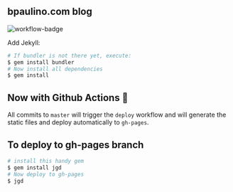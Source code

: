## bpaulino.com blog
![workflow-badge](https://github.com/brunojppb/brunojppb.github.io/workflows/deploy/badge.svg)

Add Jekyll:
```sh
# If bundler is not there yet, execute:
$ gem install bundler
# Now install all dependencies
$ gem install
```

## Now with Github Actions 🎉
All commits to `master` will trigger the `deploy` workflow and will generate the static files and deploy automatically to `gh-pages`.

## To deploy to gh-pages branch
```sh
# install this handy gem
$ gem install jgd
# Now deploy to gh-pages
$ jgd
```

